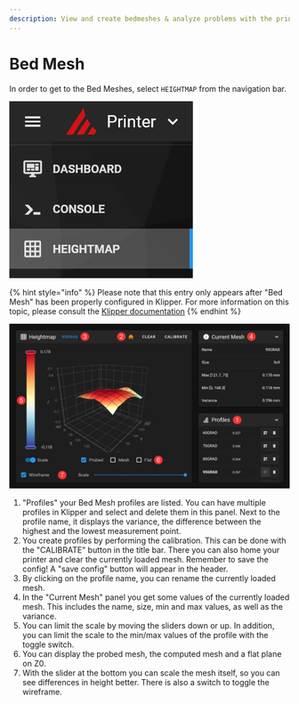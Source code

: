 ```yaml
---
description: View and create bedmeshes & analyze problems with the print bed.
---
```


# Bed Mesh

In order to get to the Bed Meshes, select `HEIGHTMAP` from the navigation bar.

<img src="../../.gitbook/assets/navbar-heightmap.png" alt="" data-size="original">

{% hint style="info" %}
Please note that this entry only appears after "Bed Mesh" has been properly configured in Klipper. For more information on this topic, please consult the [Klipper documentation](https://www.klipper3d.org/Bed\_Mesh.html)
{% endhint %}

![](../../.gitbook/assets/bedmesh)

1. "Profiles" your Bed Mesh profiles are listed. You can have multiple profiles in Klipper and select and delete them in this panel. Next to the profile name, it displays the variance, the difference between the highest and the lowest measurement point.
2. You create profiles by performing the calibration. This can be done with the "CALIBRATE" button in the title bar. There you can also home your printer and clear the currently loaded mesh. Remember to save the config! A "save config" button will appear in the header.
3. By clicking on the profile name, you can rename the currently loaded mesh.
4. In the "Current Mesh" panel you get some values of the currently loaded mesh. This includes the name, size, min and max values, as well as the variance.
5. You can limit the scale by moving the sliders down or up. In addition, you can limit the scale to the min/max values of the profile with the toggle switch.
6. You can display the probed mesh, the computed mesh and a flat plane on Z0.
7. With the slider at the bottom you can scale the mesh itself, so you can see differences in height better. There is also a switch to toggle the wireframe.
